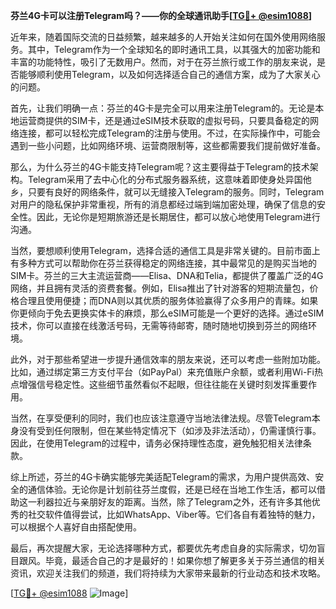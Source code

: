 **芬兰4G卡可以注册Telegram吗？——你的全球通讯助手[[TG💪+ @esim1088](https://t.me/s/esim1088)]**

近年来，随着国际交流的日益频繁，越来越多的人开始关注如何在国外使用网络服务。其中，Telegram作为一个全球知名的即时通讯工具，以其强大的加密功能和丰富的功能特性，吸引了无数用户。然而，对于在芬兰旅行或工作的朋友来说，是否能够顺利使用Telegram，以及如何选择适合自己的通信方案，成为了大家关心的问题。

首先，让我们明确一点：芬兰的4G卡是完全可以用来注册Telegram的。无论是本地运营商提供的SIM卡，还是通过eSIM技术获取的虚拟号码，只要具备稳定的网络连接，都可以轻松完成Telegram的注册与使用。不过，在实际操作中，可能会遇到一些小问题，比如网络环境、运营商限制等，这些都需要我们提前做好准备。

那么，为什么芬兰的4G卡能支持Telegram呢？这主要得益于Telegram的技术架构。Telegram采用了去中心化的分布式服务器系统，这意味着即使身处异国他乡，只要有良好的网络条件，就可以无缝接入Telegram的服务。同时，Telegram对用户的隐私保护非常重视，所有的消息都经过端到端加密处理，确保了信息的安全性。因此，无论你是短期旅游还是长期居住，都可以放心地使用Telegram进行沟通。

当然，要想顺利使用Telegram，选择合适的通信工具是非常关键的。目前市面上有多种方式可以帮助你在芬兰获得稳定的网络连接，其中最常见的是购买当地的SIM卡。芬兰的三大主流运营商——Elisa、DNA和Telia，都提供了覆盖广泛的4G网络，并且拥有灵活的资费套餐。例如，Elisa推出了针对游客的短期流量包，价格合理且使用便捷；而DNA则以其优质的服务体验赢得了众多用户的青睐。如果你更倾向于免去更换实体卡的麻烦，那么eSIM可能是一个更好的选择。通过eSIM技术，你可以直接在线激活号码，无需等待邮寄，随时随地切换到芬兰的网络环境。

此外，对于那些希望进一步提升通信效率的朋友来说，还可以考虑一些附加功能。比如，通过绑定第三方支付平台（如PayPal）来充值账户余额，或者利用Wi-Fi热点增强信号稳定性。这些细节虽然看似不起眼，但往往能在关键时刻发挥重要作用。

当然，在享受便利的同时，我们也应该注意遵守当地法律法规。尽管Telegram本身没有受到任何限制，但在某些特定情况下（如涉及非法活动），仍需谨慎行事。因此，在使用Telegram的过程中，请务必保持理性态度，避免触犯相关法律条款。

综上所述，芬兰的4G卡确实能够完美适配Telegram的需求，为用户提供高效、安全的通信体验。无论你是计划前往芬兰度假，还是已经在当地工作生活，都可以借助这一利器拉近与亲朋好友的距离。当然，除了Telegram之外，还有许多其他优秀的社交软件值得尝试，比如WhatsApp、Viber等。它们各自有着独特的魅力，可以根据个人喜好自由搭配使用。

最后，再次提醒大家，无论选择哪种方式，都要优先考虑自身的实际需求，切勿盲目跟风。毕竟，最适合自己的才是最好的！如果你想了解更多关于芬兰通信的相关资讯，欢迎关注我们的频道，我们将持续为大家带来最新的行业动态和技术攻略。

[[TG💪+ @esim1088](https://t.me/s/esim1088) ![Image](https://i.postimg.cc/4NQfJmqS/Snipaste-2025-05-13-00-14-12.png)]
